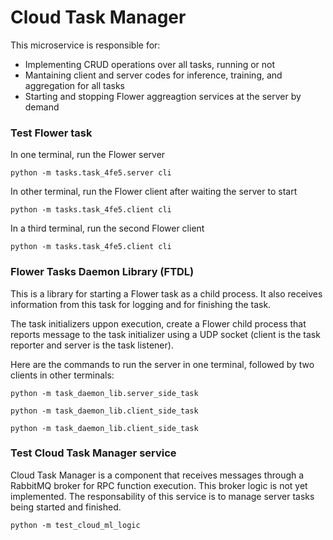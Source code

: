 
# Cloud Task Manager

This microservice is responsible for:
* Implementing CRUD operations over all tasks, running or not
* Mantaining client and server codes for inference, training, and aggregation for all tasks
* Starting and stopping Flower aggreagtion services at the server by demand 

### Test Flower task

In one terminal, run the Flower server
```
python -m tasks.task_4fe5.server cli
```

In other terminal, run the Flower client after waiting the server to start
```
python -m tasks.task_4fe5.client cli
```

In a third terminal, run the second Flower client
```
python -m tasks.task_4fe5.client cli
```

### Flower Tasks Daemon Library (FTDL)

This is a library for starting a Flower task as a child process. It also receives information from this task for logging and for finishing the task.

The task initializers uppon execution, create a Flower child process that reports message to the task initializer using a UDP socket (client is the task reporter and server is the task listener).

Here are the commands to run the server in one terminal, followed by
two clients in other terminals:
```
python -m task_daemon_lib.server_side_task
```

```
python -m task_daemon_lib.client_side_task
```

```
python -m task_daemon_lib.client_side_task
```

### Test Cloud Task Manager service

Cloud Task Manager is a component that receives messages through a RabbitMQ
broker for RPC function execution. This broker logic is not yet implemented. 
The responsability of this service is to manage server  tasks being started
and finished. 

```
python -m test_cloud_ml_logic
```